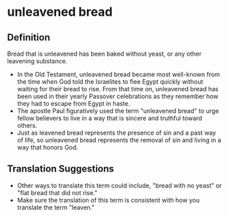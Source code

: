 # unleavened bread

## Definition

Bread that is unleavened has been baked without yeast, or any other leavening substance.

* In the Old Testament, unleavened bread became most well-known from the time when God told the Israelites to flee Egypt quickly without waiting for their bread to rise. From that time on, unleavened bread has been used in their yearly Passover celebrations as they remember how they had to escape from Egypt in haste.
* The apostle Paul figuratively used the term "unleavened bread" to urge fellow believers to live in a way that is sincere and truthful toward others.
* Just as leavened bread represents the presence of sin and a past way of life, so unleavened bread represents the removal of sin and living in a way that honors God.


## Translation Suggestions



* Other ways to translate this term could include, "bread with no yeast" or "flat bread that did not rise."
* Make sure the translation of this term is consistent with how you translate the term "leaven."